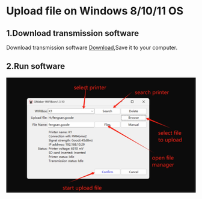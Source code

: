 
# Upload file on Windows 8/10/11 OS

## 1.Download transmission software
Download transmission software [Download](https://github.com/GMaker-git/WIFISD/releases/download/v1.3.20/WifiBox1.3.20.exe),Save it to your computer.

## 2.Run software

![run](img/wifibox.png "run")


<br>
<br>
